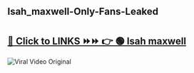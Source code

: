 
 ## Isah_maxwell-Only-Fans-Leaked

# <h2><a href="https://clipsfans.com/Isah_maxwell&ref=git">🔗 Click to LINKS ⏩⏩ 👉 🟢 Isah maxwell </a></h2>

<a href="https://clipsfans.com/Isah_maxwell&ref=git" rel="nofollow" data-target="animated-image.originalLink"><img src="https://i.ibb.co.com/xMMVF88/686577567.gif" alt="Viral Video Original" style="max-width: 100%; display: inline-block;" data-target="animated-image.originalImage"></a>
